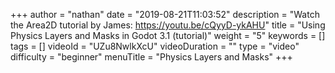 +++
author = "nathan"
date = "2019-08-21T11:03:52"
description = "Watch the Area2D tutorial by James: https://youtu.be/cQyyD-ykAHU"
title = "Using Physics Layers and Masks in Godot 3.1 (tutorial)"
weight = "5"
keywords = []
tags = []
videoId = "UZu8NwlkXcU"
videoDuration = ""
type = "video"
difficulty = "beginner"
menuTitle = "Physics Layers and Masks"
+++
